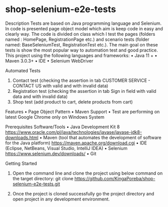 # shop-selenium-e2e-tests

Description
Tests are based on Java programming language and Selenium. In code is presented page object model which aim is keep code in easy and clearly way. The code is divided on class which I test the pages (folders named : HomePage, RegistrationPage etc.) and scenario tests (folder named: BaseSeleniumTest, RegistrationTest etc.). The main goal on these tests is show the most popular way to automation test and good practice.
This project using the following languages and frameworks:
•	Java 11 +
•	Maven 3.0.3+
•	IDE
•	Selenium WebDriver

Automated Tests
1.	Contact test (checking the assertion in tab CUSTOMER SERVICE - CONTACT US  with valid and with invalid data)
2.	Registration test (checking the assertion in tab Sign in field with valid data and with invalid data)
3.	Shop test (add product to cart, delete products from cart)

Features 
•	Page Object Pattern
•	Maven Support 
•	Test are performing on latest Google Chrome only on Windows System


Prerequisites Software/Tools
•	Java Development Kit 8
https://www.oracle.com/pl/java/technologies/javase/javase-jdk8-downloads.html 
•	Maven (tool that automates the development of software for the Java platform)
https://maven.apache.org/download.cgi 
•	IDE (Eclipse, NetBeans, Visual Studio, IntelliJ IDEA) 
•	Selenium 
https://www.selenium.dev/downloads/ 
•	Git 

Getting Started
1.	Open the command line and clone the project using below command on the target directory: git clone https://github.com/KingaPoreba/shop-selenium-e2e-tests.git

2.	Once the project is cloned successfully go the project directory and open project in any development environment.
